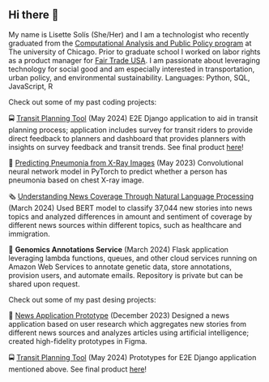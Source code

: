 ## Hi there 👋

My name is Lisette Solís (She/Her) and I am a technologist who recently graduated from the [Computational Analysis and Public Policy program](https://capp.uchicago.edu/) at The university of Chicago. Prior to graduate school I worked on labor rights as a product manager for [Fair Trade USA](https://www.fairtradecertified.org/). I am passionate about leveraging technology for social good and am especially interested in transportation, urban policy, and environmental sustainability. 
Languages: Python, SQL, JavaScript, R

Check out some of my past coding projects: 

🚍 [Transit Planning Tool](https://github.com/uchicago-capp-30320/RouteRangers) (May 2024)
E2E Django application to aid in transit planning process; application includes survey for transit riders to provide direct feedback to planners and dashboard that provides planners with insights on survey feedback and transit trends. See final product [here](http://www.plan-our-transit.com/)!

🩻 [Predicting Pneumonia from X-Ray Images](https://github.com/JPMartinezClaeys/30254-pneumoniacs) (May 2023)
Convolutional neural network model in PyTorch to predict whether a person has pneumonia based on chest X-ray image.

🗞️ [Understanding News Coverage Through Natural Language Processing](https://github.com/meganhmoore/LingoQuartet) (March 2024) 
Used BERT model to classify 37,044 new stories into news topics and analyzed differences in amount and sentiment of coverage by different news sources within different topics, such as healthcare and immigration.   

🧬 **Genomics Annotations Service** (March 2024) 
Flask application leveraging lambda functions, queues, and other cloud services running on Amazon Web Services to annotate genetic data, store annotations, provision users, and automate emails. Repository is private but can be shared upon request. 


Check out some of my past desing projects: 

📱 [News Application Prototype](https://www.figma.com/proto/kzMzltytnYgA4DAG8wGPT8/Final-Prototype-v2?node-id=35-1355&t=TuyifPlSItecgtYD-1&scaling=scale-down&page-id=0%3A1&starting-point-node-id=35%3A1355) (December 2023)
Designed a news application based on user research which aggregates new stories from different news sources and analyzes articles using artificial intelligence; created high-fidelity prototypes in Figma. 

🚍 [Transit Planning Tool](https://www.figma.com/proto/bXKQi5P1RpGKSb1Ao6w0V5/Community-Transit-Tool?node-id=90-70&starting-point-node-id=90%3A70&scaling=scale-down&t=cVw0D8wTu8toKxiW-1) (May 2024)
Prototypes for E2E Django application mentioned above. See final product [here](http://www.plan-our-transit.com/)!

